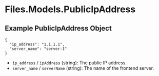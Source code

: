 # Files.Models.PublicIpAddress

## Example PublicIpAddress Object

```
{
  "ip_address": "1.1.1.1",
  "server_name": "server-1"
}
```

* `ip_address` / `ipAddress`  (string): The public IP address.
* `server_name` / `serverName`  (string): The name of the frontend server.
